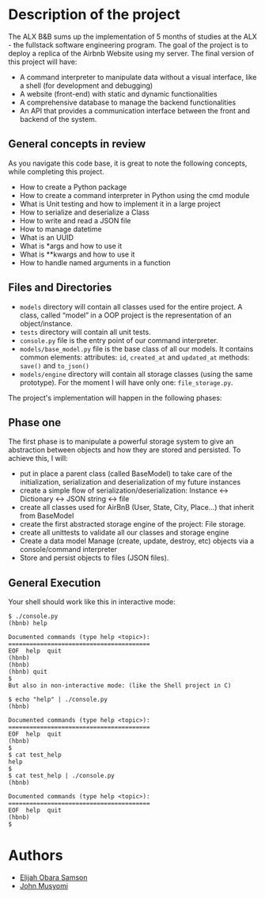 # Description of the project

The ALX B&B sums up the implementation of 5 months of studies at the ALX - the fullstack software engineering program. The goal of the project is to deploy a replica of the Airbnb Website using my server. The final version of this project will have:

- A command interpreter to manipulate data without a visual interface, like a shell (for development and debugging)
- A website (front-end) with static and dynamic functionalities
- A comprehensive database to manage the backend functionalities
- An API that provides a communication interface between the front and backend of the system.

## General concepts in review
As you navigate this code base, it is great to note the following concepts, while completing this project.

- How to create a Python package
- How to create a command interpreter in Python using the cmd module
- What is Unit testing and how to implement it in a large project
- How to serialize and deserialize a Class
- How to write and read a JSON file
- How to manage datetime
- What is an UUID
- What is *args and how to use it
- What is **kwargs and how to use it
- How to handle named arguments in a function

##  Files and Directories

- `models` directory will contain all classes used for the entire project. A class, called “model” in a OOP project is the representation of an object/instance.
- `tests` directory will contain all unit tests.
- `console.py` file is the entry point of our command interpreter.
- `models/base_model.py` file is the base class of all our models. It contains common elements:
attributes: `id`, `created_at` and `updated_at`
methods: `save()` and `to_json()`
- `models/engine` directory will contain all storage classes (using the same prototype). For the moment I will have only one: `file_storage.py`.

The project's implementation will happen in the following phases:

## Phase one
The first phase is to manipulate a powerful storage system to give an abstraction between objects and how they are stored and persisted. To achieve this, I will:

- put in place a parent class (called BaseModel) to take care of the initialization, serialization and deserialization of my future instances
- create a simple flow of serialization/deserialization: Instance <-> Dictionary <-> JSON string <-> file
- create all classes used for AirBnB (User, State, City, Place…) that inherit from BaseModel
- create the first abstracted storage engine of the project: File storage.
- create all unittests to validate all our classes and storage engine
- Create a data model
Manage (create, update, destroy, etc) objects via a console/command interpreter
- Store and persist objects to files (JSON files). 

## General Execution
Your shell should work like this in interactive mode:
```
$ ./console.py
(hbnb) help

Documented commands (type help <topic>):
========================================
EOF  help  quit
(hbnb) 
(hbnb) 
(hbnb) quit
$
But also in non-interactive mode: (like the Shell project in C)

$ echo "help" | ./console.py
(hbnb)

Documented commands (type help <topic>):
========================================
EOF  help  quit
(hbnb) 
$
$ cat test_help
help
$
$ cat test_help | ./console.py
(hbnb)

Documented commands (type help <topic>):
========================================
EOF  help  quit
(hbnb)
$
```
# Authors
- [Elijah Obara Samson](https://www.github.com/obaraelijah)
- [John Musyomi](https://www.github.com/johnmusyomi)
